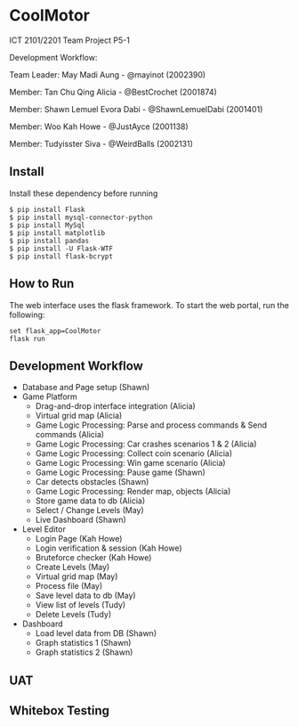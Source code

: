# CoolMotor
ICT 2101/2201 Team Project P5-1

Development Workflow:

Team Leader: May Madi Aung - @mayinot (2002390)

Member: Tan Chu Qing Alicia - @BestCrochet (2001874)

Member: Shawn Lemuel Evora Dabi - @ShawnLemuelDabi (2001401)

Member: Woo Kah Howe - @JustAyce (2001138)

Member: Tudyisster Siva - @WeirdBalls (2002131)
## Install 
Install these dependency before running 
    
    $ pip install Flask 
    $ pip install mysql-connector-python
    $ pip install MySql
    $ pip install matplotlib
    $ pip install pandas 
    $ pip install -U Flask-WTF
    $ pip install flask-bcrypt
    

## How to Run
The web interface uses the flask framework. To start the web portal, run the following:
    
    set flask_app=CoolMotor
    flask run
## Development Workflow
- Database and Page setup (Shawn)
- Game Platform
  - Drag-and-drop interface integration (Alicia)
  - Virtual grid map (Alicia)
  - Game Logic Processing: Parse and process commands & Send commands (Alicia)
  - Game Logic Processing: Car crashes scenarios 1 & 2 (Alicia)
  - Game Logic Processing: Collect coin scenario (Alicia)
  - Game Logic Processing: Win game scenario (Alicia) 
  - Game Logic Processing: Pause game (Shawn)
   - Car detects obstacles (Shawn)
  - Game Logic Processing: Render map, objects (Alicia)
  - Store game data to db (Alicia)
  - Select / Change Levels (May)
  - Live Dashboard (Shawn)
- Level Editor
  - Login Page (Kah Howe)
   - Login verification & session (Kah Howe)
   - Bruteforce checker (Kah Howe)
  -  Create Levels (May)
    - Virtual grid map (May)
    - Process file (May)
    - Save level data to db (May)
  -  View list of levels (Tudy)
    - Delete Levels (Tudy)
- Dashboard
  - Load level data from DB (Shawn)
  - Graph statistics 1 (Shawn)
  - Graph statistics 2 (Shawn)
## UAT

## Whitebox Testing
